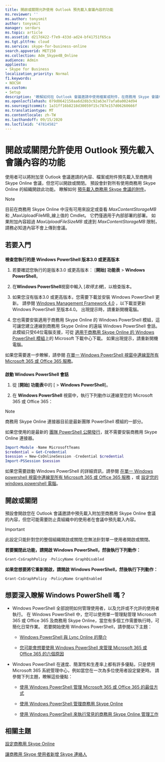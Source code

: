 ```yaml
---
title: 開啟或關閉允許使用 Outlook 預先載入會議內容的功能
ms.reviewer: ''
ms.author: tonysmit
author: tonysmit
manager: serdars
ms.topic: article
ms.assetid: d217d422-f7e9-433d-ad24-bf41751f65ca
ms.tgt.pltfrm: cloud
ms.service: skype-for-business-online
search.appverid: MET150
ms.collection: Adm_Skype4B_Online
audience: Admin
appliesto:
- Skype for Business
localization_priority: Normal
f1.keywords:
- NOCSH
ms.custom:
- Setup
description: '瞭解如何在 Outlook 會議邀請中使用檔案或附件，在商務用 Skype 會議中開啟或關閉預先載入的內容。 '
ms.openlocfilehash: 079d0642158aa6d28b3c92a63e77afa0a0024d94
ms.sourcegitcommit: 1a31ff16b8218d30059f15c787e157d06260666f
ms.translationtype: MT
ms.contentlocale: zh-TW
ms.lasthandoff: 09/15/2020
ms.locfileid: "47814582"
---
```

# <a name="turn-on-or-off-allowing-content-to-be-preloaded-for-meetings-using-outlook"></a>開啟或關閉允許使用 Outlook 預先載入會議內容的功能

使用者可以將附加至 Outlook 會議邀請的內容、檔案或附件預先載入至商務用 Skype Online 會議，但您可以開啟或關閉。 預設會針對所有使用商務用 Skype Online 的組織開啟此功能。 瞭解如何 [預先載入商務用 Skype 會議的附件](https://support.office.com/article/fd3d9f9d-b448-4754-b813-02e49393f251)。
  
> [!NOTE]
> 目前在商務用 Skype Online 中沒有可用來設定或查看  _MaxContentStorageMB_ 和 _MaxUploadFileMB_線上值的 Cmdlet。 它們僅適用于內部部署的部署。 如果附加內容超過  _MaxUploadFileSizeMB_ 或達到 _MaxContentStorageMB_ 限制，請務必知道內容不會上傳到會議。
  
## <a name="to-get-you-started"></a>若要入門

### 

 **檢查您執行的是 Windows PowerShell 版本3.0 或更高版本**
  
1. 若要確認您執行的是版本3.0 或更高版本： [**開始] 功能表**  >  **Windows PowerShell**。
    
2. 在**Windows PowerShell**視窗中輸入 [_取得主機_]，以檢查版本。
    
3. 如果您沒有版本3.0 或更高版本，您需要下載並安裝 Windows PowerShell 更新。 請參閱 [Windows Management Framework 4.0](https://go.microsoft.com/fwlink/?LinkId=716845) ，以下載並更新 Windows PowerShell 至版本4.0。 出現提示時，請重新開機電腦。
    
4. 您也需要安裝適用于商務用 Skype Online 的 Windows PowerShell 模組，這可讓您建立連線到商務用 Skype Online 的遠端 Windows PowerShell 會話。 此模組只受64位電腦支援，可從 [適用于商務用 Skype Online 的 Windows PowerShell 模組](https://go.microsoft.com/fwlink/?LinkId=294688)上的 Microsoft 下載中心下載。 如果出現提示，請重新開機電腦。
    
如果您需要進一步瞭解，請參閱 [在單一 Windows PowerShell 視窗中連線至所有 Microsoft 365 或 Office 365 服務](https://technet.microsoft.com/library/dn568015.aspx)。
  
### 

 **啟動 Windows PowerShell 會話**
  
1. 從 [**開始] 功能表**中的 [  >  **Windows PowerShell**]。
    
2. 在 **Windows PowerShell** 視窗中，執行下列動作以連線至您的 Microsoft 365 或 Office 365：
    
> [!NOTE]
> 商務用 Skype Online 連接器目前是最新團隊 PowerShell 模組的一部分。
>
> 如果您使用的是最新的 [團隊 PowerShell 公開發行](https://www.powershellgallery.com/packages/MicrosoftTeams/)，就不需要安裝商務用 Skype Online 連接器。
  
```PowerShell
Import-Module -Name MicrosoftTeams
$credential = Get-Credential
$session = New-CsOnlineSession -Credential $credential
Import-PSSession $session
```

如果您需要啟動 Windows PowerShell 的詳細資訊，請參閱 [在單一 Windows powershell 視窗中連線至所有 Microsoft 365 或 Office 365 服務](https://technet.microsoft.com/library/dn568015.aspx) ，或 [設定您的 windows powershell 電腦](../set-up-your-computer-for-windows-powershell/set-up-your-computer-for-windows-powershell.md)。
  
## <a name="turning-it-on-or-off"></a>開啟或關閉

預設會開啟您在 Outlook 會議邀請中預先載入附加至商務用 Skype Online 會議的內容，但您可能需要防止貴組織中的使用者在會議中預先載入內容。
  
> [!IMPORTANT]
> 此設定只能針對您的整個組織開啟或關閉;您無法針對單一使用者開啟或關閉。 
  
 **若要關閉此功能，請開啟 Windows PowerShell，然後執行下列動作：**
  
```PowerShell
Grant-CsGraphPolicy -PolicyName GraphDisabled 
```

 **如果您想要將它重新開啟，請開啟 Windows PowerShell，然後執行下列動作：**
  
```PowerShell
Grant-CsGraphPolicy -PolicyName GraphEnabled 
```

## <a name="want-to-know-more-about-windows-powershell"></a>想要深入瞭解 Windows PowerShell 嗎？

- Windows PowerShell 全部說明如何管理使用者，以及允許或不允許的使用者執行。 在 Windows PowerShell 中，您可以使用單一管理點管理 Microsoft 365 或 Office 365 及商務用 Skype Online，當您有多個工作需要執行時，可簡化日常作業。 若要開始使用 Windows PowerShell，請參閱以下主題：
    
  - [Windows PowerShell 與 Lync Online 的簡介](https://go.microsoft.com/fwlink/?LinkId=525039)
    
  - [您可能會想要使用 Windows PowerShell 來管理 Microsoft 365 或 Office 365 的六個原因](https://go.microsoft.com/fwlink/?LinkId=525041)
    
- Windows PowerShell 在速度、簡潔性和生產率上都有許多優點，只是使用 Microsoft 365 系統管理中心，例如當您在一次為多位使用者設定變更時。 請參閱下列主題，瞭解這些優點：
    
  - [使用 Windows PowerShell 管理 Microsoft 365 或 Office 365 的最佳方式](https://go.microsoft.com/fwlink/?LinkId=525142)
    
  - [使用 Windows PowerShell 管理商務用 Skype Online](https://go.microsoft.com/fwlink/?LinkId=525453)
    
  - [使用 Windows PowerShell 來執行常見的商務用 Skype Online 管理工作](https://go.microsoft.com/fwlink/?LinkId=525038)
    
## <a name="related-topics"></a>相關主題
[設定商務用 Skype Online](set-up-skype-for-business-online.md)

[讓商務用 Skype 使用者新增 Skype 連絡人](let-skype-for-business-users-add-skype-contacts.md)

  
 
